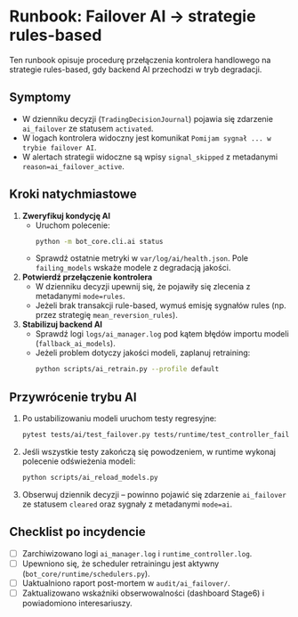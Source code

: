 # Runbook: Failover AI → strategie rules-based

Ten runbook opisuje procedurę przełączenia kontrolera handlowego na strategie rules-based, gdy backend AI przechodzi w tryb degradacji.

## Symptomy
- W dzienniku decyzji (`TradingDecisionJournal`) pojawia się zdarzenie `ai_failover` ze statusem `activated`.
- W logach kontrolera widoczny jest komunikat `Pomijam sygnał ... w trybie failover AI`.
- W alertach strategii widoczne są wpisy `signal_skipped` z metadanymi `reason=ai_failover_active`.

## Kroki natychmiastowe
1. **Zweryfikuj kondycję AI**
   - Uruchom polecenie:
     ```bash
     python -m bot_core.cli.ai status
     ```
   - Sprawdź ostatnie metryki w `var/log/ai/health.json`. Pole `failing_models` wskaże modele z degradacją jakości.
2. **Potwierdź przełączenie kontrolera**
   - W dzienniku decyzji upewnij się, że pojawiły się zlecenia z metadanymi `mode=rules`.
   - Jeżeli brak transakcji rule-based, wymuś emisję sygnałów rules (np. przez strategię `mean_reversion_rules`).
3. **Stabilizuj backend AI**
   - Sprawdź logi `logs/ai_manager.log` pod kątem błędów importu modeli (`fallback_ai_models`).
   - Jeżeli problem dotyczy jakości modeli, zaplanuj retraining:
     ```bash
     python scripts/ai_retrain.py --profile default
     ```

## Przywrócenie trybu AI
1. Po ustabilizowaniu modeli uruchom testy regresyjne:
   ```bash
   pytest tests/ai/test_failover.py tests/runtime/test_controller_failover.py
   ```
2. Jeśli wszystkie testy zakończą się powodzeniem, w runtime wykonaj polecenie odświeżenia modeli:
   ```bash
   python scripts/ai_reload_models.py
   ```
3. Obserwuj dziennik decyzji – powinno pojawić się zdarzenie `ai_failover` ze statusem `cleared` oraz sygnały z metadanymi `mode=ai`.

## Checklist po incydencie
- [ ] Zarchiwizowano logi `ai_manager.log` i `runtime_controller.log`.
- [ ] Upewniono się, że scheduler retrainingu jest aktywny (`bot_core/runtime/schedulers.py`).
- [ ] Uaktualniono raport post-mortem w `audit/ai_failover/`.
- [ ] Zaktualizowano wskaźniki obserwowalności (dashboard Stage6) i powiadomiono interesariuszy.
